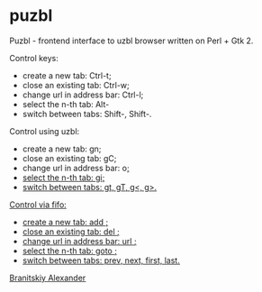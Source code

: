 puzbl
=====

Puzbl - frontend interface to uzbl browser written on Perl + Gtk 2.

Control keys:
- create a new tab: Ctrl-t;
- close an existing tab: Ctrl-w;
- change url in address bar: Ctrl-l;
- select the n-th tab: Alt-<n>
- switch between tabs: Shift-<left>, Shift-<right>.

Control using uzbl:
- create a new tab: gn;
- close an existing tab: gC;
- change url in address bar: o<u>;
- select the n-th tab: gi<n>;
- switch between tabs: gt, gT, g<, g>.

Control via fifo:
- create a new tab: add <u>;
- close an existing tab: del <n>;
- change url in address bar: url <u>;
- select the n-th tab: goto <n>;
- switch between tabs: prev, next, first, last.

Branitskiy Alexander <schurshik at yahoo dot com>
